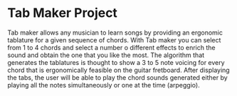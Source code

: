 # Tab Maker Project
Tab maker allows any musician to learn songs by providing an ergonomic tablature for a given sequence of chords.
With Tab maker you can select from 1 to 4 chords and select a number o different effects to enrich the sound and obtain the one that you like the most.
The algorithm that generates the tablatures is thought to show a 3 to 5 note voicing for every chord that is ergonomically feasible on the guitar fretboard.
After displaying the tabs, the user will be able to play the chord sounds generated either by playing all the notes simultaneously or one at the time (arpeggio).
